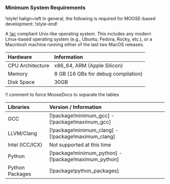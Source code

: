 ### Minimum System Requirements

!style! halign=left
In general, the following is required for MOOSE-based development:
!style-end!

A [!ac](POSIX) compliant Unix-like operating system. This includes any modern Linux-based operating
system (e.g., Ubuntu, Fedora, Rocky, etc.), or a Macintosh machine running either of the last two
MacOS releases.

| Hardware | Information |
| :- | :- |
| CPU Architecture | x86_64, ARM (Apple Silicon) |
| Memory | 8 GB (16 GBs for debug compilation) |
| Disk Space | 30GB |

!! comment to force MooseDocs to separate the tables

| Libraries | Version / Information |
| :- | :- |
| GCC | [!package!minimum_gcc] - [!package!maximum_gcc] |
| LLVM/Clang | [!package!minimum_clang] - [!package!maximum_clang] |
| Intel (ICC/ICX) | Not supported at this time |
| Python | [!package!minimum_python] - [!package!maximum_python] |
| Python Packages | [!package!python_packages] |
